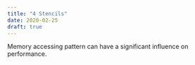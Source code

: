 ```yaml
---
title: "4 Stencils"
date: 2020-02-25
draft: true
---
```


Memory accessing pattern can have a significant influence on performance.
